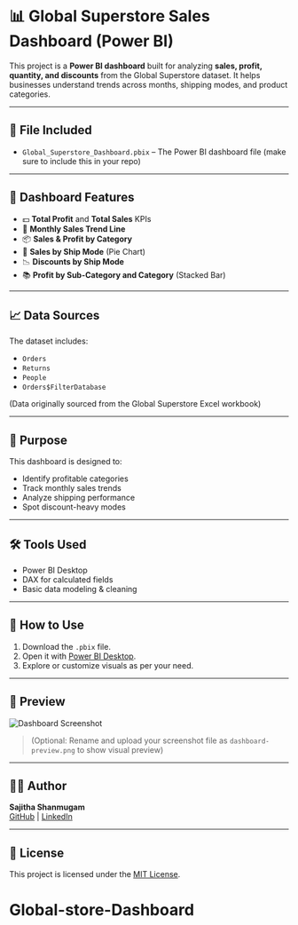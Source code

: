 # 📊 Global Superstore Sales Dashboard (Power BI)

This project is a **Power BI dashboard** built for analyzing **sales, profit, quantity, and discounts** from the Global Superstore dataset. It helps businesses understand trends across months, shipping modes, and product categories.

---

## 📁 File Included

- `Global_Superstore_Dashboard.pbix` – The Power BI dashboard file (make sure to include this in your repo)

---

## 📌 Dashboard Features

- 💵 **Total Profit** and **Total Sales** KPIs
- 📆 **Monthly Sales Trend Line**
- 📦 **Sales & Profit by Category**
- 🚢 **Sales by Ship Mode** (Pie Chart)
- 📉 **Discounts by Ship Mode**
- 📚 **Profit by Sub-Category and Category** (Stacked Bar)

---

## 📈 Data Sources

The dataset includes:

- `Orders`
- `Returns`
- `People`
- `Orders$FilterDatabase`

(Data originally sourced from the Global Superstore Excel workbook)

---

## 🎯 Purpose

This dashboard is designed to:

- Identify profitable categories
- Track monthly sales trends
- Analyze shipping performance
- Spot discount-heavy modes

---

## 🛠️ Tools Used

- Power BI Desktop
- DAX for calculated fields
- Basic data modeling & cleaning

---

## 🚀 How to Use

1. Download the `.pbix` file.
2. Open it with [Power BI Desktop](https://powerbi.microsoft.com/desktop/).
3. Explore or customize visuals as per your need.

---

## 📸 Preview

![Dashboard Screenshot](./dashboard-preview.png)

> (Optional: Rename and upload your screenshot file as `dashboard-preview.png` to show visual preview)

---

## 👩‍💻 Author

**Sajitha Shanmugam**  
[GitHub](https://github.com/sajitha-shanmugam) | [LinkedIn](https://linkedin.com/in/your-link)

---

## 📄 License

This project is licensed under the [MIT License](LICENSE).
# Global-store-Dashboard
